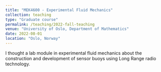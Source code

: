 ```yaml
---
title: "MEK4600 - Experimental Fluid Mechanics"
collection: teaching
type: "Graduate course"
permalink: /teaching/2022-fall-teaching
venue: "University of Oslo, Department of Mathematics"
date: 2022-08-01
location: "Oslo, Norway"
---
```

I thought a lab module in experimental fluid mechanics about the construction and development of sensor buoys using Long Range radio technology. 